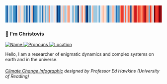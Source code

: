 ![Warming Stripes for DE](https://github.com/Christovis/christovis/blob/main/EUROPE-Netherlands--1901-2019-BK.png?raw=true)


### 👋 I'm Christovis

<p>
  <a href="https://christovis.github.io/">
    <img src="https://img.shields.io/static/v1?label=Name&message=Christovis&color=2ec352&labelColor=2c3239"
         alt="Name">
  </a>
  <a href="https://pronoun.is/they">
    <img src="https://img.shields.io/static/v1?label=Pronouns&message=they%2Fthem&color=2ec352&labelColor=2c3239"
         alt="Pronouns">
  </a>
  <a href="https://en.wikipedia.org/wiki/Berlin">
    <img src="https://img.shields.io/static/v1?label=Location&message=DE&color=2ec352&labelColor=2c3239"
         alt="Location">
  </a>
</p>

Hello, I am a researcher of enigmatic dynamics and complex systems on earth and in the universe.

###### [*Climate Change Infographic*](https://showyourstripes.info/) designed by Professor Ed Hawkins (University of Reading)
